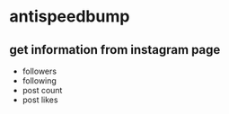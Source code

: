 # antispeedbump

## get information from instagram page

- followers
- following
- post count
- post likes
